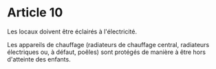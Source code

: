 # Article 10

Les locaux doivent être éclairés à l'électricité.

Les appareils de chauffage (radiateurs de chauffage central, radiateurs électriques ou, à défaut, poêles) sont protégés de manière à être hors d'atteinte des enfants.

